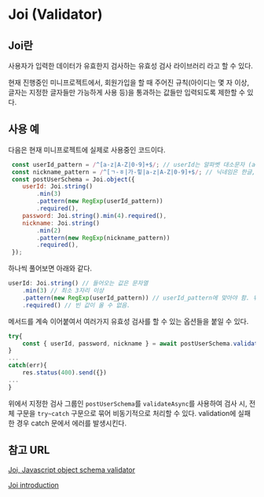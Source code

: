 # Joi (Validator)

## Joi란

사용자가 입력한 데이터가 유효한지 검사하는 유효성 검사 라이브러리 라고 할 수 있다.

현재 진행중인 미니프로젝트에서, 회원가입을 할 때 주어진 규칙(아이디는 몇 자 이상, 글자는 지정한 글자들만 가능하게 사용 등)을 통과하는 값들만 입력되도록 제한할 수 있다.

## 사용 예

다음은 현재 미니프로젝트에 실제로 사용중인 코드이다.

```javascript
 const userId_pattern = /^[a-z|A-Z|0-9]+$/; // userId는 알파벳 대소문자 (a~z, A~Z), 숫자(0~9)로 구성
 const nickname_pattern = /^[ㄱ-ㅎ|가-힣|a-z|A-Z|0-9]+$/; // 닉네임은 한글, 알파벳 대소문자 (a~z, A~Z), 숫자(0~9)로 구성
 const postUserSchema = Joi.object({
    userId: Joi.string()
        .min(3)
        .pattern(new RegExp(userId_pattern))
        .required(),
    password: Joi.string().min(4).required(),
    nickname: Joi.string()
        .min(2)
        .pattern(new RegExp(nickname_pattern))
        .required(),
 });
```

하나씩 풀어보면 아래와 같다.
```javascript
userId: Joi.string() // 들어오는 값은 문자열
    .min(3) // 최소 3자리 이상
    .pattern(new RegExp(userId_pattern)) // userId_pattern에 맞아야 함. 위에서 지정한 /^[a-z|A-Z|0-9]+$/ 는 알파벳 대소문자, 숫자로 구성
    .required() // 빈 값이 올 수 없음.
```

메서드를 계속 이어붙여서 여러가지 유효성 검사를 할 수 있는 옵션들을 붙일 수 있다.

```javascript
try{
    const { userId, password, nickname } = await postUserSchema.validateAsync(req.body);
}
...
catch(err){
    res.status(400).send({})
...
}
```

위에서 지정한 검사 그룹인 `postUserSchema`를 `validateAsync`를 사용하여 검사 시, 전체 구문을 `try~catch` 구문으로 묶어 비동기적으로 처리할 수 있다. validation에 실패한 경우 catch 문에서 에러를 발생시킨다.

## 참고 URL

[Joi, Javascript object schema validator](https://gumpcha.github.io/blog/joi-overview)

[Joi introduction](https://joi.dev/api/?v=17.6.0#introduction)